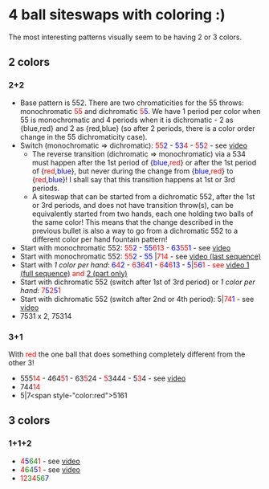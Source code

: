 # 4 ball siteswaps with coloring :)

The most interesting patterns visually seem to be having 2 or 3 colors.

## 2 colors

### 2+2

- Base pattern is 552. There are two chromaticities for the 55 throws: monochromatic <span style="color:red">55</span> and dichromatic <span style="color:red">5</span><span style="color:blue">5</span>. We have 1 period per color when 55 is monochromatic and 4 periods when it is dichromatic - 2 as {blue,red} and 2 as {red,blue} (so after 2 periods, there is a color order change in the 55 dichromaticity case).
- Switch (monochromatic => dichromatic): <span style="color:red">55</span><span style="color:blue">2</span> - <span style="color:blue">53</span><span style="color:red">4</span> - <span style="color:red">5</span><span style="color:blue">5</span><span style="color:red">2</span> - see [video](https://www.instagram.com/p/CMiPdrdHxqX/)
  - The reverse transition (dichromatic => monochromatic) via a 534 must happen after the 1st period of {<span style="color:blue">blue</span>,<span style="color:red">red</span>} or after the 1st period of {<span style="color:red">red</span>,<span style="color:blue">blue</span>}, but never during the change from {<span style="color:blue">blue</span>,<span style="color:red">red</span>} to {<span style="color:red">red</span>,<span style="color:blue">blue</span>}! I shall say that this transition happens at 1st or 3rd periods.
  - A siteswap that can be started from a dichromatic 552, after the 1st or 3rd periods, and does not have transition throw(s), can be equivalently started from two hands, each one holding two balls of the same color! This means that the change described in the previous bullet is also a way to go from a dichromatic 552 to a different color per hand fountain pattern!
- Start with monochromatic 552: <span style="color:red">55</span><span style="color:blue">2</span> - <span style="color:blue">55</span><span style="color:red">613</span> - <span style="color:blue">63</span><span style="color:red">55</span><span style="color:blue">1</span> - see [video](https://www.instagram.com/p/CMfu9bJH5Rw/)
- Start with monochromatic 552: <span style="color:red">55</span><span style="color:blue">2</span> - <span style="color:blue">55</span> |<span style="color:red">714</span> - see [video (last sequence)](https://www.instagram.com/p/CMoxzEtgGrf/)
- Start with *1 color per hand*: <span style="color:blue">6</span><span style="color:red">4</span><span style="color:blue">2</span> - <span style="color:red">6</span><span style="color:blue">3</span><span style="color:red">6</span><span style="color:blue">41</span> - <span style="color:red">6</span><span style="color:blue">4</span><span style="color:red">6</span><span style="color:blue">13</span> - <span style="color:blue">5</span>|<span style="color:red">5</span><span style="color:blue">6<span><span style="color:red">1 - see [video 1 (full sequence)](https://www.instagram.com/p/CMkprhOncMA/) and [2 (part only)](https://www.instagram.com/p/CMdAizKA-ws/)
- Start with dichromatic 552 (switch after 1st of 3rd period) or *1 color per hand*: <span style="color:red">7</span><span style="color:blue">5</span><span style="color:red">2</span><span style="color:blue">5</span><span style="color:red">1</span>
- Start with dichromatic 552 (switch after 2nd or 4th period): 5|<span style="color:red">74</span><span style="color:blue">1</span> - see [video](https://www.instagram.com/p/CMoxzEtgGrf/)
- 7531 x 2, 75314

### 3+1

With <span style="color:red">red</span> the one ball that does something completely different from the other 3!

- 555<span style="color:red">14</span> - 464<span style="color:red">5</span>1 - 63<span style="color:red">5</span>24 - <span style="color:red">5</span>3444 - 5<span style="color:red">3</span>4 - see [video](https://www.instagram.com/p/CIrfEPyAulN/)
- 744<span style="color:red">14</span>
- 5|7<span style-"color:red">5</span>161

## 3 colors

### 1+1+2

- <span style="color:red">4</span><span style="color:blue">5</span><span style="color:green">64</span><span style="color:red">1</span> - see [video](https://www.instagram.com/p/CIHBr8Fg9b3/)
- <span style="color:red">4</span><span style="color:green">64</span><span style="color:blue">5</span><span style="color:red">1</span> - see [video](https://www.instagram.com/p/CJzkuglgpZG/)
- <span style="color:red">12</span><span style="color:green">3</span><span style="color:red">4</span><span style="color:green">56</span><span style="color:blue">7</span>

